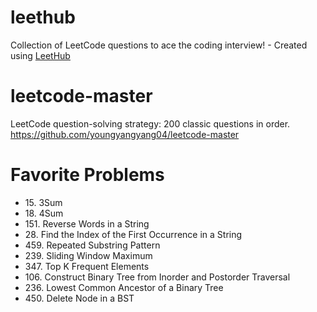 # leethub
Collection of LeetCode questions to ace the coding interview! - Created using [LeetHub](https://github.com/QasimWani/LeetHub)

# leetcode-master
LeetCode question-solving strategy: 200 classic questions in order. https://github.com/youngyangyang04/leetcode-master

# Favorite Problems
- 15\. 3Sum
- 18\. 4Sum
- 151\. Reverse Words in a String
- 28\. Find the Index of the First Occurrence in a String
- 459\. Repeated Substring Pattern
- 239\. Sliding Window Maximum
- 347\. Top K Frequent Elements
- 106\. Construct Binary Tree from Inorder and Postorder Traversal
- 236\. Lowest Common Ancestor of a Binary Tree
- 450\. Delete Node in a BST
